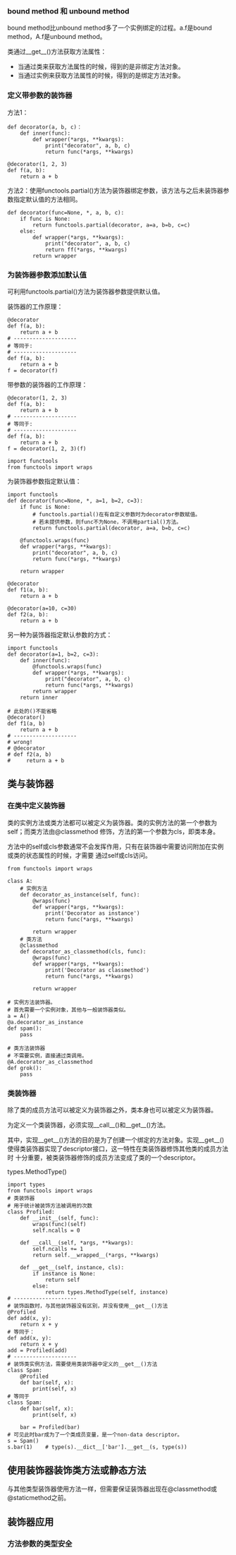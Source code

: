 ### bound method 和 unbound method

bound method比unbound method多了一个实例绑定的过程。a.f是bound method，A.f是unbound method。

类通过__get__()方法获取方法属性：

- 当通过类来获取方法属性的时候，得到的是非绑定方法对象。
- 当通过实例来获取方法属性的时候，得到的是绑定方法对象。

### 定义带参数的装饰器

方法1：

    def decorator(a, b, c)：
        def inner(func):
            def wrapper(*args, **kwargs):
                print("decorator", a, b, c)
                return func(*args, **kwargs)
                
    @decorator(1, 2, 3)
    def f(a, b):
        return a + b
        
方法2：使用functools.partial()方法为装饰器绑定参数，该方法与之后未装饰器参数指定默认值的方法相同。

    def decorator(func=None, *, a, b, c):
        if func is None:
            return functools.partial(decorator, a=a, b=b, c=c)
        else:
            def wrapper(*args, **kwargs):
                print("decorator", a, b, c)
                return ff(*args, **kwargs)
            return wrapper

### 为装饰器参数添加默认值

可利用functools.partial()方法为装饰器参数提供默认值。

装饰器的工作原理：

    @decorator
    def f(a, b):
        return a + b
    # --------------------
    # 等同于:
    # --------------------
    def f(a, b):
        return a + b
    f = decorator(f)

带参数的装饰器的工作原理：
    
    @decorator(1, 2, 3)
    def f(a, b):
        return a + b
    # --------------------
    # 等同于:
    # --------------------
    def f(a, b):
        return a + b
    f = decorator(1, 2, 3)(f)

    import functools
    from functools import wraps

为装饰器参数指定默认值：

    import functools
    def decorator(func=None, *, a=1, b=2, c=3):
        if func is None:
            # functools.partial()在有自定义参数时为decorator参数赋值。
            # 若未提供参数，则func不为None，不调用partial()方法。
            return functools.partial(decorator, a=a, b=b, c=c)

        @functools.wraps(func)
        def wrapper(*args, **kwargs):
            print("decorator", a, b, c)
            return func(*args, **kwargs)

        return wrapper

    @decorator
    def f1(a, b):
        return a + b

    @decorator(a=10, c=30)
    def f2(a, b):
        return a + b
        
另一种为装饰器指定默认参数的方式：

    import functools
    def decorator(a=1, b=2, c=3):
        def inner(func):
            @functools.wraps(func)
            def wrapper(*args, **kwargs):
                print("decorator", a, b, c)
                return func(*args, **kwargs)
            return wrapper
        return inner
        
    # 此处的()不能省略
    @decorator()
    def f1(a, b)
        return a + b
    # --------------------
    # wrong!
    # @decorator
    # def f2(a, b)
    #     return a + b

## 类与装饰器

### 在类中定义装饰器

类的实例方法或类方法都可以被定义为装饰器。类的实例方法的第一个参数为self；而类方法由@classmethod
修饰，方法的第一个参数为cls，即类本身。

方法中的self或cls参数通常不会发挥作用，只有在装饰器中需要访问附加在实例或类的状态属性的时候，才需要
通过self或cls访问。

    from functools import wraps

    class A:
        # 实例方法
        def decorator_as_instance(self, func):
            @wraps(func)
            def wrapper(*args, **kwargs):
                print('Decorator as instance')
                return func(*args, **kwargs)

            return wrapper
        # 类方法
        @classmethod
        def decorator_as_classmethod(cls, func):
            @wraps(func)
            def wrapper(*args, **kwargs):
                print('Decorator as classmethod')
                return func(*args, **kwargs)

            return wrapper

    # 实例方法装饰器。
    # 首先需要一个实例对象，其他与一般装饰器类似。
    a = A()
    @a.decorator_as_instance
    def spam():
        pass

    # 类方法装饰器
    # 不需要实例，直接通过类调用。
    @A.decorator_as_classmethod
    def grok():
        pass

### 类装饰器

除了类的成员方法可以被定义为装饰器之外，类本身也可以被定义为装饰器。

为定义一个类装饰器，必须实现__call__()和__get__()方法。

其中，实现__get__()方法的目的是为了创建一个绑定的方法对象。实现__get__()
使得类装饰器实现了descriptor接口，这一特性在类装饰器修饰其他类的成员方法时
十分重要，被类装饰器修饰的成员方法变成了类的一个descriptor。

types.MethodType()

    import types
    from functools import wraps
    # 类装饰器
    # 用于统计被装饰方法被调用的次数
    class Profiled:
        def __init__(self, func):
            wraps(func)(self)
            self.ncalls = 0

        def __call__(self, *args, **kwargs):
            self.ncalls += 1
            return self.__wrapped__(*args, **kwargs)

        def __get__(self, instance, cls):
            if instance is None:
                return self
            else:
                return types.MethodType(self, instance)
    # --------------------
    # 装饰函数时，与其他装饰器没有区别，并没有使用__get__()方法
    @Profiled
    def add(x, y):
        return x + y
    # 等同于：
    def add(x, y):
        return x + y
    add = Profiled(add)
    # --------------------
    # 装饰类实例方法，需要使用类装饰器中定义的__get__()方法
    class Spam:
        @Profiled
        def bar(self, x):
            print(self, x)
    # 等同于
    class Spam:
        def bar(self, x):
            print(self, x)
            
        bar = Profiled(bar)
    # 可见此时bar成为了一个类成员变量，是一个non-data descriptor。
    s = Spam()
    s.bar(1)    # type(s).__dict__['bar'].__get__(s, type(s))
    

## 使用装饰器装饰类方法或静态方法

与其他类型装饰器使用方法一样，但需要保证装饰器出现在@classmethod或@staticmethod之前。

## 装饰器应用

### 方法参数的类型安全

